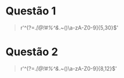 # Questão 1
> r'^(?=.*[@!#$%^&*.~()\\])(?=.*[0-9])(?=.*[A-z])[@!#$%^&*.~()\\a-zA-Z0-9]{5,30}$'
# Questão 2
> r'^(?=.*[@!#$%^&*.~()\\])(?=.*[0-9])(?=.*[A-Z])[@!#$%^&*.~()\\a-zA-Z0-9]{8,12}$'